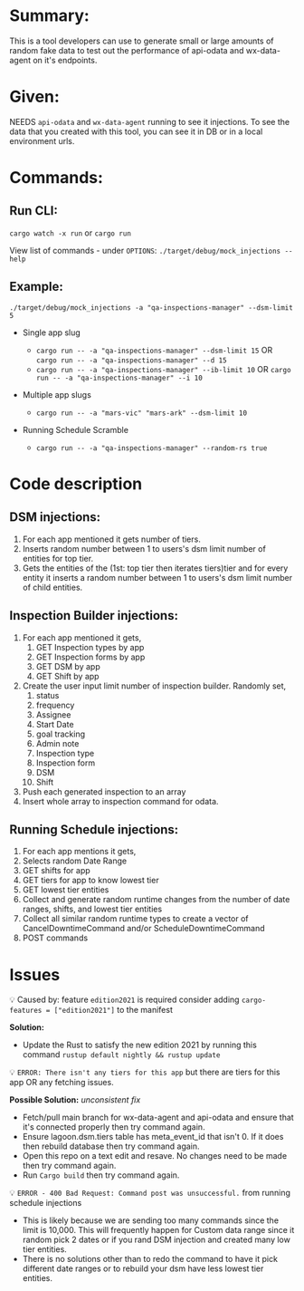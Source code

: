# Summary:

This is a tool developers can use to generate small or large amounts of random fake data to test out the performance of api-odata and wx-data-agent on it's endpoints.

# Given:

NEEDS `api-odata` and `wx-data-agent` running to see it injections. To see the data that you created with this tool, you can see it in DB or in a local environment urls.

# Commands:

## Run CLI:

`cargo watch -x run` or `cargo run`

View list of commands - under `OPTIONS`:
`./target/debug/mock_injections --help`

## Example:

`./target/debug/mock_injections -a "qa-inspections-manager" --dsm-limit 5`

- Single app slug
  - `cargo run -- -a "qa-inspections-manager" --dsm-limit 15` OR `cargo run -- -a "qa-inspections-manager" --d 15`
  - `cargo run -- -a "qa-inspections-manager" --ib-limit 10` OR `cargo run -- -a "qa-inspections-manager" --i 10`
- Multiple app slugs

  - `cargo run -- -a "mars-vic" "mars-ark" --dsm-limit 10`

- Running Schedule Scramble
  - `cargo run -- -a "qa-inspections-manager" --random-rs true`

# Code description

## DSM injections:

1. For each app mentioned it gets number of tiers.
1. Inserts random number between 1 to users's dsm limit number of entities for top tier.
1. Gets the entities of the (1st: top tier then iterates tiers)tier and for every entity it inserts a random number between 1 to users's dsm limit number of child entities.

## Inspection Builder injections:

1. For each app mentioned it gets,
   1. GET Inspection types by app
   1. GET Inspection forms by app
   1. GET DSM by app
   1. GET Shift by app
1. Create the user input limit number of inspection builder. Randomly set,
   1. status
   1. frequency
   1. Assignee
   1. Start Date
   1. goal tracking
   1. Admin note
   1. Inspection type
   1. Inspection form
   1. DSM
   1. Shift
1. Push each generated inspection to an array
1. Insert whole array to inspection command for odata.

## Running Schedule injections:

1. For each app mentions it gets,
1. Selects random Date Range
1. GET shifts for app
1. GET tiers for app to know lowest tier
1. GET lowest tier entities
1. Collect and generate random runtime changes from the number of date ranges, shifts, and lowest tier entities
1. Collect all similar random runtime types to create a vector of CancelDowntimeCommand and/or ScheduleDowntimeCommand
1. POST commands

# Issues

💡 Caused by: feature `edition2021` is required consider adding `cargo-features = ["edition2021"]` to the manifest

**Solution:**

- Update the Rust to satisfy the new edition 2021 by running this command `rustup default nightly && rustup update`

💡 `ERROR: There isn't any tiers for this app` but there are tiers for this app OR any fetching issues.

**Possible Solution:**
_unconsistent fix_

- Fetch/pull main branch for wx-data-agent and api-odata and ensure that it's connected properly then try command again.
- Ensure lagoon.dsm.tiers table has meta_event_id that isn't 0. If it does then rebuild database then try command again.
- Open this repo on a text edit and resave. No changes need to be made then try command again.
- Run `Cargo build` then try command again.

💡 `ERROR - 400 Bad Request: Command post was unsuccessful.` from running schedule injections

- This is likely because we are sending too many commands since the limit is 10,000. This will frequently happen for Custom data range since it random pick 2 dates or if you rand DSM injection and created many low tier entities.
- There is no solutions other than to redo the command to have it pick different date ranges or to rebuild your dsm have less lowest tier entities.
